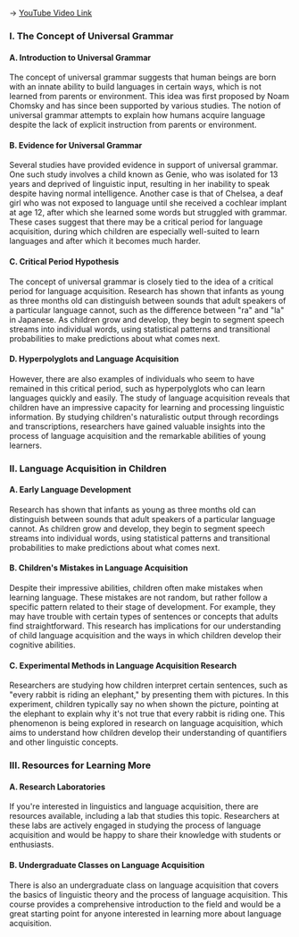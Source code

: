 -> [YouTube Video Link](https://www.youtube.com/watch?v=caLQIEeYpEk&list=PLUl4u3cNGP63BZGNOqrF2qf_yxOjuG35j&index=23&pp=iAQB)

### I. The Concept of Universal Grammar
#### A. Introduction to Universal Grammar

The concept of universal grammar suggests that human beings are born with an innate ability to build languages in certain ways, which is not learned from parents or environment. This idea was first proposed by Noam Chomsky and has since been supported by various studies. The notion of universal grammar attempts to explain how humans acquire language despite the lack of explicit instruction from parents or environment.

#### B. Evidence for Universal Grammar

Several studies have provided evidence in support of universal grammar. One such study involves a child known as Genie, who was isolated for 13 years and deprived of linguistic input, resulting in her inability to speak despite having normal intelligence. Another case is that of Chelsea, a deaf girl who was not exposed to language until she received a cochlear implant at age 12, after which she learned some words but struggled with grammar. These cases suggest that there may be a critical period for language acquisition, during which children are especially well-suited to learn languages and after which it becomes much harder.

#### C. Critical Period Hypothesis

The concept of universal grammar is closely tied to the idea of a critical period for language acquisition. Research has shown that infants as young as three months old can distinguish between sounds that adult speakers of a particular language cannot, such as the difference between "ra" and "la" in Japanese. As children grow and develop, they begin to segment speech streams into individual words, using statistical patterns and transitional probabilities to make predictions about what comes next.

#### D. Hyperpolyglots and Language Acquisition

However, there are also examples of individuals who seem to have remained in this critical period, such as hyperpolyglots who can learn languages quickly and easily. The study of language acquisition reveals that children have an impressive capacity for learning and processing linguistic information. By studying children's naturalistic output through recordings and transcriptions, researchers have gained valuable insights into the process of language acquisition and the remarkable abilities of young learners.

### II. Language Acquisition in Children
#### A. Early Language Development

Research has shown that infants as young as three months old can distinguish between sounds that adult speakers of a particular language cannot. As children grow and develop, they begin to segment speech streams into individual words, using statistical patterns and transitional probabilities to make predictions about what comes next.

#### B. Children's Mistakes in Language Acquisition

Despite their impressive abilities, children often make mistakes when learning language. These mistakes are not random, but rather follow a specific pattern related to their stage of development. For example, they may have trouble with certain types of sentences or concepts that adults find straightforward. This research has implications for our understanding of child language acquisition and the ways in which children develop their cognitive abilities.

#### C. Experimental Methods in Language Acquisition Research

Researchers are studying how children interpret certain sentences, such as "every rabbit is riding an elephant," by presenting them with pictures. In this experiment, children typically say no when shown the picture, pointing at the elephant to explain why it's not true that every rabbit is riding one. This phenomenon is being explored in research on language acquisition, which aims to understand how children develop their understanding of quantifiers and other linguistic concepts.

### III. Resources for Learning More
#### A. Research Laboratories

If you're interested in linguistics and language acquisition, there are resources available, including a lab that studies this topic. Researchers at these labs are actively engaged in studying the process of language acquisition and would be happy to share their knowledge with students or enthusiasts.

#### B. Undergraduate Classes on Language Acquisition

There is also an undergraduate class on language acquisition that covers the basics of linguistic theory and the process of language acquisition. This course provides a comprehensive introduction to the field and would be a great starting point for anyone interested in learning more about language acquisition.